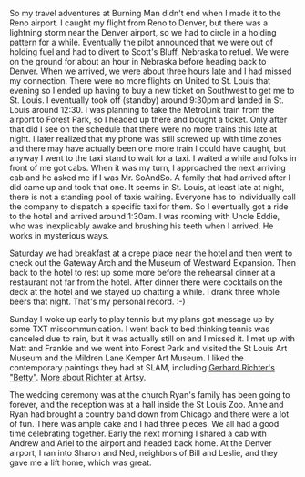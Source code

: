 So my travel adventures at Burning Man didn't end when I made it to the Reno airport.  I caught my flight from Reno to Denver, but there was a lightning storm near the Denver airport, so we had to circle in a holding pattern for a while.  Eventually the pilot announced that we were out of holding fuel and had to divert to Scott's Bluff, Nebraska to refuel.  We were on the ground for about an hour in Nebraska before heading back to Denver.  When we arrived, we were about three hours late and I had missed my connection.  There were no more flights on United to St. Louis that evening so I ended up having to buy a new ticket on Southwest to get me to St. Louis.  I eventually took off (standby) around 9:30pm and landed in St. Louis around 12:30.  I was planning to take the MetroLink train from the airport to Forest Park, so I headed up there and bought a ticket.  Only after that did I see on the schedule that there were no more trains this late at night.  I later realized that my phone was still screwed up with time zones and there may have actually been one more train I could have caught, but anyway I went to the taxi stand to wait for a taxi.  I waited a while and folks in front of me got cabs.  When it was my turn, I approached the next arriving cab and he asked me if I was Mr. SoAndSo.  A family that had arrived after I did came up and took that one.  It seems in St. Louis, at least late at night, there is not a standing pool of taxis waiting. Everyone has to individually call the company to dispatch a specific taxi for them.  So I eventually got a ride to the hotel and arrived around 1:30am.  I was rooming with Uncle Eddie, who was inexplicably awake and brushing his teeth when I arrived.  He works in mysterious ways.

Saturday we had breakfast at a crepe place near the hotel and then went to check out the Gateway Arch and the Museum of Westward Expansion. Then back to the hotel to rest up some more before the rehearsal dinner at a restaurant not far from the hotel.  After dinner there were cocktails on the deck at the hotel and we stayed up chatting a while.  I drank three whole beers that night.  That's my personal record. :-)

Sunday I woke up early to play tennis but my plans got message up by some TXT miscommunication.  I went back to bed thinking tennis was canceled due to rain, but it was actually still on and I missed it.  I met up with Matt and Frankie and we went into Forest Park and visited the St Louis Art Museum and the Mildren Lane Kemper Art Museum.  I liked the contemporary paintings they had at SLAM, including [Gerhard Richter's "Betty"](http://www.gerhard-richter.com/art/search/detail.php?7668). [More about Richter at Artsy](https://artsy.net/artist/gerhard-richter).

The wedding ceremony was at the church Ryan's family has been going to forever, and the reception was at a hall inside the St Louis Zoo.  Anne and Ryan had brought a country band down from Chicago and there were a lot of fun.  There was ample cake and I had three pieces.  We all had a good time celebrating together.  Early the next morning I shared a cab with Andrew and Ariel to the airport and headed back home.  At the Denver airport, I ran into Sharon and Ned, neighbors of Bill and Leslie, and they gave me a lift home, which was great.
